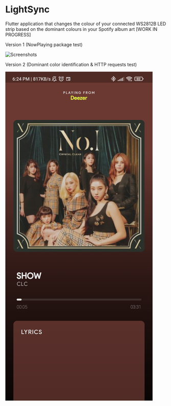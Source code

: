 # LightSync
Flutter application that changes the colour of your connected WS2812B LED strip based on the dominant colours in your Spotify album art [WORK IN PROGRESS]

Version 1 (NowPlaying package test)

![Screenshots](1639541018335.jpg)

Version 2 (Dominant color identification & HTTP requests test)

![Screenshots](1639541018159.jpg)
